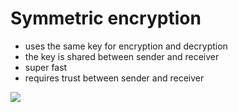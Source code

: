 # Symmetric encryption

<div grid="~ cols-2 gap-2" m="t-2">
<div>

- uses the same key for encryption and decryption
- the key is shared between sender and receiver
- super fast
- requires trust between sender and receiver

</div>
  <div>
    <img border="rounded" src="/symetric.png">
  </div>
</div>
